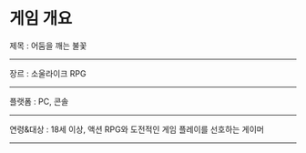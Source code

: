 # 게임 개요
  제목 : 어둠을 깨는 불꽃<hr>
  장르 : 소울라이크 RPG<hr>
  플랫폼 : PC, 콘솔<hr>
  연령&대상 : 18세 이상, 액션 RPG와 도전적인 게임 플레이를 선호하는 게이머<hr>
